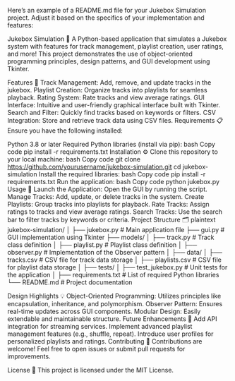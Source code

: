 
Here’s an example of a README.md file for your Jukebox Simulation project. Adjust it based on the specifics of your implementation and features:

Jukebox Simulation 🎵
A Python-based application that simulates a Jukebox system with features for track management, playlist creation, user ratings, and more! This project demonstrates the use of object-oriented programming principles, design patterns, and GUI development using Tkinter.

Features 🚀
Track Management: Add, remove, and update tracks in the jukebox.
Playlist Creation: Organize tracks into playlists for seamless playback.
Rating System: Rate tracks and view average ratings.
GUI Interface: Intuitive and user-friendly graphical interface built with Tkinter.
Search and Filter: Quickly find tracks based on keywords or filters.
CSV Integration: Store and retrieve track data using CSV files.
Requirements 📋
Ensure you have the following installed:

Python 3.8 or later
Required Python libraries (install via pip):
bash
Copy code
pip install -r requirements.txt
Installation ⚙️
Clone this repository to your local machine:
bash
Copy code
git clone https://github.com/yourusername/jukebox-simulation.git
cd jukebox-simulation
Install the required libraries:
bash
Copy code
pip install -r requirements.txt
Run the application:
bash
Copy code
python jukebox.py
Usage 📖
Launch the Application: Open the GUI by running the script.
Manage Tracks: Add, update, or delete tracks in the system.
Create Playlists: Group tracks into playlists for playback.
Rate Tracks: Assign ratings to tracks and view average ratings.
Search Tracks: Use the search bar to filter tracks by keywords or criteria.
Project Structure 🗂️
plaintext
jukebox-simulation/
│
├── jukebox.py              # Main application file
├── gui.py                  # GUI implementation using Tkinter
├── models/
│   ├── track.py            # Track class definition
│   ├── playlist.py         # Playlist class definition
│   ├── observer.py         # Implementation of the Observer pattern
│
├── data/
│   ├── tracks.csv          # CSV file for track data storage
│   ├── playlists.csv       # CSV file for playlist data storage
│
├── tests/
│   ├── test_jukebox.py     # Unit tests for the application
│
├── requirements.txt        # List of required Python libraries
└── README.md               # Project documentation

Design Highlights 💡
Object-Oriented Programming: Utilizes principles like encapsulation, inheritance, and polymorphism.
Observer Pattern: Ensures real-time updates across GUI components.
Modular Design: Easily extendable and maintainable structure.
Future Enhancements 🌟
Add API integration for streaming services.
Implement advanced playlist management features (e.g., shuffle, repeat).
Introduce user profiles for personalized playlists and ratings.
Contributing 🤝
Contributions are welcome! Feel free to open issues or submit pull requests for improvements.

License 📜
This project is licensed under the MIT License.
